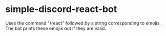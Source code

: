 # simple-discord-react-bot

Uses the command "/react" followed by a string corresponding to emojis. The bot prints these emojis out if they are valid.
